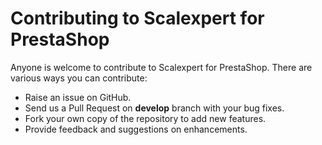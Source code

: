 # Contributing to Scalexpert for PrestaShop

Anyone is welcome to contribute to Scalexpert for PrestaShop. There are various ways you can contribute:

- Raise an issue on GitHub.
- Send us a Pull Request on **develop** branch with your bug fixes.
- Fork your own copy of the repository to add new features.
- Provide feedback and suggestions on enhancements.
